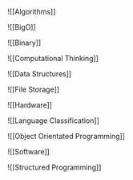 ![[Algorithms]]

![[BigO]]

![[Binary]]

![[Computational Thinking]]

![[Data Structures]]

![[File Storage]]

![[Hardware]]

![[Language Classification]]

![[Object Orientated Programming]]

![[Software]]

![[Structured Programming]]